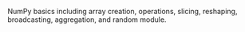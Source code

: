 NumPy basics including array creation, operations, slicing, reshaping, broadcasting, aggregation, and random module.